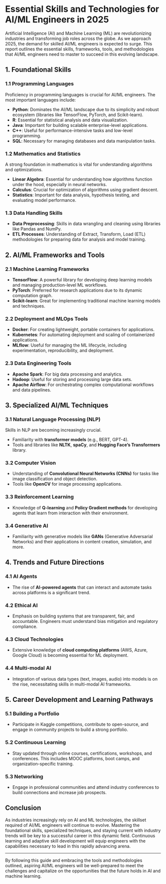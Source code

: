# Essential Skills and Technologies for AI/ML Engineers in 2025

Artificial Intelligence (AI) and Machine Learning (ML) are revolutionizing industries and transforming job roles across the globe. As we approach 2025, the demand for skilled AI/ML engineers is expected to surge. This report outlines the essential skills, frameworks, tools, and methodologies that AI/ML engineers need to master to succeed in this evolving landscape.

## 1. Foundational Skills

### 1.1 Programming Languages
Proficiency in programming languages is crucial for AI/ML engineers. The most important languages include:
- **Python**: Dominates the AI/ML landscape due to its simplicity and robust ecosystem (libraries like TensorFlow, PyTorch, and Scikit-learn).
- **R**: Essential for statistical analysis and data visualization.
- **Java**: Important for building scalable enterprise-level applications.
- **C++**: Useful for performance-intensive tasks and low-level programming.
- **SQL**: Necessary for managing databases and data manipulation tasks.

### 1.2 Mathematics and Statistics
A strong foundation in mathematics is vital for understanding algorithms and optimizations.
- **Linear Algebra**: Essential for understanding how algorithms function under the hood, especially in neural networks.
- **Calculus**: Crucial for optimization of algorithms using gradient descent.
- **Statistics**: Important for data analysis, hypothesis testing, and evaluating model performance.

### 1.3 Data Handling Skills
- **Data Preprocessing**: Skills in data wrangling and cleaning using libraries like Pandas and NumPy.
- **ETL Processes**: Understanding of Extract, Transform, Load (ETL) methodologies for preparing data for analysis and model training.

## 2. AI/ML Frameworks and Tools

### 2.1 Machine Learning Frameworks
- **TensorFlow**: A powerful library for developing deep learning models and managing production-level ML workflows.
- **PyTorch**: Preferred for research applications due to its dynamic computation graph.
- **Scikit-learn**: Great for implementing traditional machine learning models and techniques.

### 2.2 Deployment and MLOps Tools
- **Docker**: For creating lightweight, portable containers for applications.
- **Kubernetes**: For automating deployment and scaling of containerized applications.
- **MLflow**: Useful for managing the ML lifecycle, including experimentation, reproducibility, and deployment.

### 2.3 Data Engineering Tools
- **Apache Spark**: For big data processing and analytics.
- **Hadoop**: Useful for storing and processing large data sets.
- **Apache Airflow**: For orchestrating complex computational workflows and data pipelines.

## 3. Specialized AI/ML Techniques

### 3.1 Natural Language Processing (NLP)
Skills in NLP are becoming increasingly crucial.
- Familiarity with **transformer models** (e.g., BERT, GPT-4).
- Tools and libraries like **NLTK**, **spaCy**, and **Hugging Face’s Transformers** library.

### 3.2 Computer Vision
- Understanding of **Convolutional Neural Networks (CNNs)** for tasks like image classification and object detection.
- Tools like **OpenCV** for image processing applications.

### 3.3 Reinforcement Learning
- Knowledge of **Q-learning** and **Policy Gradient methods** for developing agents that learn from interaction with their environment.

### 3.4 Generative AI
- Familiarity with generative models like **GANs** (Generative Adversarial Networks) and their applications in content creation, simulation, and more.

## 4. Trends and Future Directions

### 4.1 AI Agents
- The rise of **AI-powered agents** that can interact and automate tasks across platforms is a significant trend.

### 4.2 Ethical AI
- Emphasis on building systems that are transparent, fair, and accountable. Engineers must understand bias mitigation and regulatory compliance.

### 4.3 Cloud Technologies
- Extensive knowledge of **cloud computing platforms** (AWS, Azure, Google Cloud) is becoming essential for ML deployment.

### 4.4 Multi-modal AI
- Integration of various data types (text, images, audio) into models is on the rise, necessitating skills in multi-modal AI frameworks.

## 5. Career Development and Learning Pathways

### 5.1 Building a Portfolio
- Participate in Kaggle competitions, contribute to open-source, and engage in community projects to build a strong portfolio.

### 5.2 Continuous Learning
- Stay updated through online courses, certifications, workshops, and conferences. This includes MOOC platforms, boot camps, and organization-specific training.

### 5.3 Networking
- Engage in professional communities and attend industry conferences to build connections and increase job prospects.

## Conclusion
As industries increasingly rely on AI and ML technologies, the skillset required of AI/ML engineers will continue to evolve. Mastering the foundational skills, specialized techniques, and staying current with industry trends will be key to a successful career in this dynamic field. Continuous learning and adaptive skill development will equip engineers with the capabilities necessary to lead in this rapidly advancing arena.

--- 

By following this guide and embracing the tools and methodologies outlined, aspiring AI/ML engineers will be well-prepared to meet the challenges and capitalize on the opportunities that the future holds in AI and machine learning.